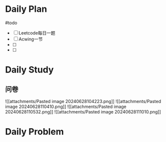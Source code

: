 # Daily Plan
#todo
- [ ] Leetcode每日一题
- [ ] Acwing一节
- [ ] 
- [ ] 
# Daily Study
## 问卷
![[attachments/Pasted image 20240628104223.png]]
![[attachments/Pasted image 20240628110410.png]]
![[attachments/Pasted image 20240628110532.png]]
![[attachments/Pasted image 20240628111010.png]]
# Daily Problem